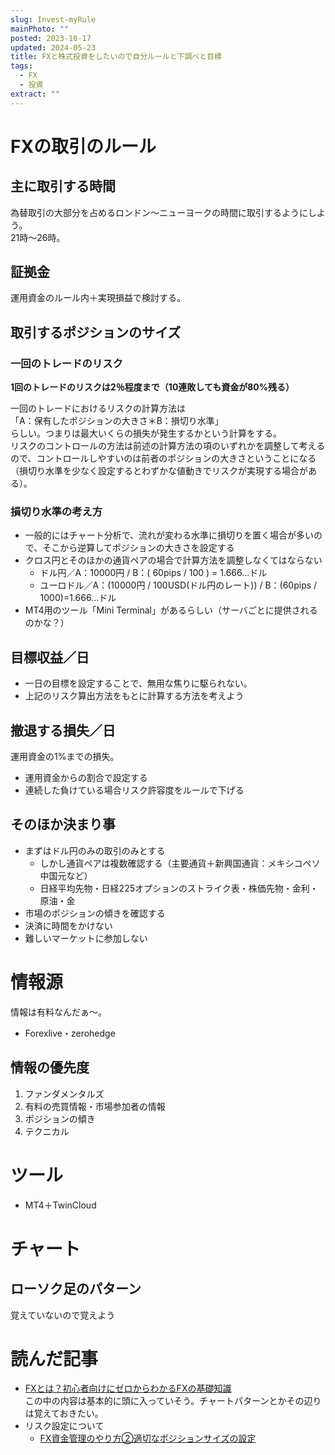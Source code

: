 ```yaml
---
slug: Invest-myRule
mainPhoto: ""
posted: 2023-10-17
updated: 2024-05-23
title: FXと株式投資をしたいので自分ルールと下調べと目標
tags:
  - FX
  - 投資
extract: ""
---
```

# FXの取引のルール

## 主に取引する時間

為替取引の大部分を占めるロンドン〜ニューヨークの時間に取引するようにしよう。  
21時〜26時。

## 証拠金

運用資金のルール内＋実現損益で検討する。

## 取引するポジションのサイズ

### 一回のトレードのリスク

__1回のトレードのリスクは2％程度まで（10連敗しても資金が80%残る）__

一回のトレードにおけるリスクの計算方法は  
「A：保有したポジションの大きさ＊B：損切り水準」  
らしい。つまりは最大いくらの損失が発生するかという計算をする。  
リスクのコントロールの方法は前述の計算方法の項のいずれかを調整して考えるので、コントロールしやすいのは前者のポジションの大きさということになる（損切り水準を少なく設定するとわずかな値動きでリスクが実現する場合がある）。  

### 損切り水準の考え方

- 一般的にはチャート分析で、流れが変わる水準に損切りを置く場合が多いので、そこから逆算してポジションの大きさを設定する
- クロス円とそのほかの通貨ペアの場合で計算方法を調整しなくてはならない
  - ドル円／A：10000円 / B：( 60pips / 100 ) = 1.666...ドル
  - ユーロドル／A：(10000円 / 100USD(ドル円のレート)) / B：(60pips / 1000)=1.666...ドル
- MT4用のツール「Mini Terminal」があるらしい（サーバごとに提供されるのかな？）

## 目標収益／日

- 一日の目標を設定することで、無用な焦りに駆られない。
- 上記のリスク算出方法をもとに計算する方法を考えよう

## 撤退する損失／日
運用資金の1%までの損失。
- 運用資金からの割合で設定する
- 連続した負けている場合リスク許容度をルールで下げる

## そのほか決まり事
- まずはドル円のみの取引のみとする
  - しかし通貨ペアは複数確認する（主要通貨＋新興国通貨：メキシコペソ中国元など）
  - 日経平均先物・日経225オプションのストライク表・株価先物・金利・原油・金
- 市場のポジションの傾きを確認する
- 決済に時間をかけない
- 難しいマーケットに参加しない

# 情報源
情報は有料なんだぁ〜。
- Forexlive・zerohedge

## 情報の優先度
1. ファンダメンタルズ
2. 有料の売買情報・市場参加者の情報
3. ポジションの傾き
4. テクニカル

# ツール
- MT4＋TwinCloud

# チャート
## ローソク足のパターン
覚えていないので覚えよう

# 読んだ記事

- [FXとは？初心者向けにゼロからわかるFXの基礎知識](https://www.oanda.jp/lab-education/beginners/aboutfx/fx_trading/)  
  この中の内容は基本的に頭に入っていそう。チャートパターンとかその辺りは覚えておきたい。  
- リスク設定について
  - [FX資金管理のやり方②適切なポジションサイズの設定](https://www.oanda.jp/lab-education/beginners/aboutfx/moneymanagement2/)